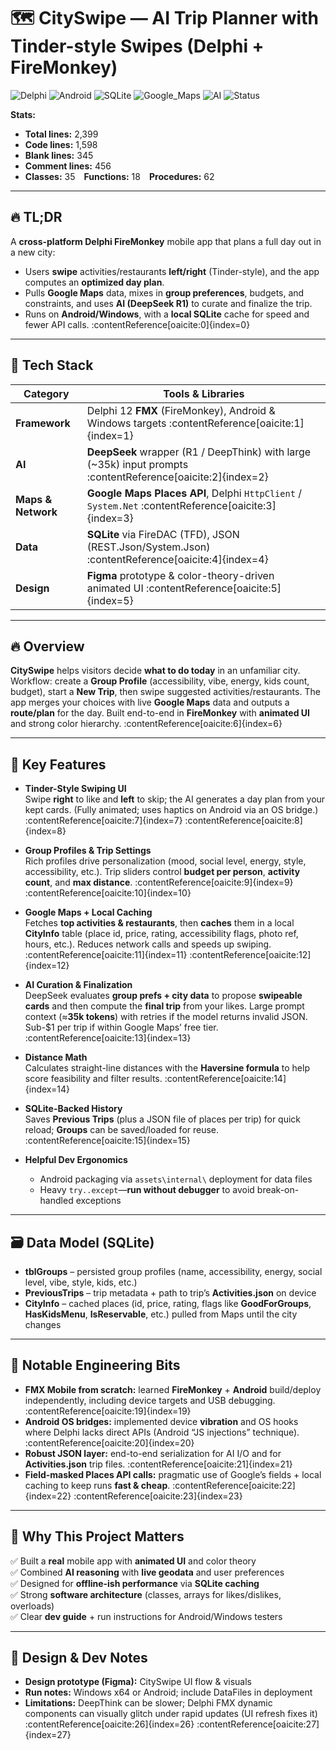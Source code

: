 # 🗺️ CitySwipe — AI Trip Planner with Tinder-style Swipes (Delphi + FireMonkey)
![Delphi](https://img.shields.io/badge/Delphi-12%20FMX-blue?style=for-the-badge)
![Android](https://img.shields.io/badge/Android-Mobile%20App-brightgreen?style=for-the-badge&logo=android)
![SQLite](https://img.shields.io/badge/SQLite-Embedded%20DB-003B57?style=for-the-badge&logo=sqlite)
![Google_Maps](https://img.shields.io/badge/Google%20Maps-Places%20API-red?style=for-the-badge&logo=googlemaps)
![AI](https://img.shields.io/badge/AI-DeepSeek%20R1-orange?style=for-the-badge)
![Status](https://img.shields.io/badge/Status-Prototype-yellow?style=for-the-badge)

**Stats:**

- **Total lines:** 2,399  
- **Code lines:** 1,598  
- **Blank lines:** 345  
- **Comment lines:** 456  
- **Classes:** 35 **Functions:** 18 **Procedures:** 62

---

## 🔥 TL;DR

A **cross-platform Delphi FireMonkey** mobile app that plans a full day out in a new city:  
- Users **swipe** activities/restaurants **left/right** (Tinder-style), and the app computes an **optimized day plan**.  
- Pulls **Google Maps** data, mixes in **group preferences**, budgets, and constraints, and uses **AI (DeepSeek R1)** to curate and finalize the trip.  
- Runs on **Android/Windows**, with a **local SQLite** cache for speed and fewer API calls. :contentReference[oaicite:0]{index=0}

---

## 🧩 Tech Stack

| Category            | Tools & Libraries |
|--------------------|-------------------|
| **Framework**      | Delphi 12 **FMX** (FireMonkey), Android & Windows targets :contentReference[oaicite:1]{index=1} |
| **AI**             | **DeepSeek** wrapper (R1 / DeepThink) with large (~35k) input prompts :contentReference[oaicite:2]{index=2} |
| **Maps & Network** | **Google Maps Places API**, Delphi `HttpClient` / `System.Net` :contentReference[oaicite:3]{index=3} |
| **Data**           | **SQLite** via FireDAC (TFD), JSON (REST.Json/System.Json) :contentReference[oaicite:4]{index=4} |
| **Design**         | **Figma** prototype & color-theory-driven animated UI :contentReference[oaicite:5]{index=5} |

---

## 🔥 Overview

**CitySwipe** helps visitors decide **what to do today** in an unfamiliar city.  
Workflow: create a **Group Profile** (accessibility, vibe, energy, kids count, budget), start a **New Trip**, then swipe suggested activities/restaurants. The app merges your choices with live **Google Maps** data and outputs a **route/plan** for the day. Built end-to-end in **FireMonkey** with **animated UI** and strong color hierarchy. :contentReference[oaicite:6]{index=6}

---

## 🎥 Key Features

- **Tinder-Style Swiping UI**  
  Swipe **right** to like and **left** to skip; the AI generates a day plan from your kept cards. (Fully animated; uses haptics on Android via an OS bridge.) :contentReference[oaicite:7]{index=7} :contentReference[oaicite:8]{index=8}

- **Group Profiles & Trip Settings**  
  Rich profiles drive personalization (mood, social level, energy, style, accessibility, etc.). Trip sliders control **budget per person**, **activity count**, and **max distance**. :contentReference[oaicite:9]{index=9} :contentReference[oaicite:10]{index=10}

- **Google Maps + Local Caching**  
  Fetches **top activities & restaurants**, then **caches** them in a local **CityInfo** table (place id, price, rating, accessibility flags, photo ref, hours, etc.). Reduces network calls and speeds up swiping. :contentReference[oaicite:11]{index=11} :contentReference[oaicite:12]{index=12}

- **AI Curation & Finalization**  
  DeepSeek evaluates **group prefs + city data** to propose **swipeable cards** and then compute the **final trip** from your likes. Large prompt context (≈**35k tokens**) with retries if the model returns invalid JSON. Sub-$1 per trip if within Google Maps’ free tier. :contentReference[oaicite:13]{index=13}

- **Distance Math**  
  Calculates straight-line distances with the **Haversine formula** to help score feasibility and filter results. :contentReference[oaicite:14]{index=14}

- **SQLite-Backed History**  
  Saves **Previous Trips** (plus a JSON file of places per trip) for quick reload; **Groups** can be saved/loaded for reuse. :contentReference[oaicite:15]{index=15}

- **Helpful Dev Ergonomics**  
  - Android packaging via `assets\internal\` deployment for data files  
  - Heavy `try..except`—**run without debugger** to avoid break-on-handled exceptions  

---

## 🗃️ Data Model (SQLite)

- **tblGroups** – persisted group profiles (name, accessibility, energy, social level, vibe, style, kids, etc.)  
- **PreviousTrips** – trip metadata + path to trip’s **Activities.json** on device  
- **CityInfo** – cached places (id, price, rating, flags like **GoodForGroups**, **HasKidsMenu**, **IsReservable**, etc.) pulled from Maps until the city changes  

---

## 🧠 Notable Engineering Bits

- **FMX Mobile from scratch:** learned **FireMonkey** + **Android** build/deploy independently, including device targets and USB debugging. :contentReference[oaicite:19]{index=19}  
- **Android OS bridges:** implemented device **vibration** and OS hooks where Delphi lacks direct APIs (Android “JS injections” technique). :contentReference[oaicite:20]{index=20}  
- **Robust JSON layer:** end-to-end serialization for AI I/O and for **Activities.json** trip files. :contentReference[oaicite:21]{index=21}  
- **Field-masked Places API calls:** pragmatic use of Google’s fields + local caching to keep runs **fast & cheap**. :contentReference[oaicite:22]{index=22} :contentReference[oaicite:23]{index=23}

---

## 🎯 Why This Project Matters

✅ Built a **real** mobile app with **animated UI** and color theory  
✅ Combined **AI reasoning** with **live geodata** and user preferences  
✅ Designed for **offline-ish performance** via **SQLite caching**  
✅ Strong **software architecture** (classes, arrays for likes/dislikes, overloads)  
✅ Clear **dev guide** + run instructions for Android/Windows testers  

---

## 🔗 Design & Dev Notes

- **Design prototype (Figma):** CitySwipe UI flow & visuals  
- **Run notes:** Windows x64 or Android; include DataFiles in deployment  
- **Limitations:** DeepThink can be slower; Delphi FMX dynamic components can visually glitch under rapid updates (UI refresh fixes it)  
:contentReference[oaicite:26]{index=26} :contentReference[oaicite:27]{index=27}
